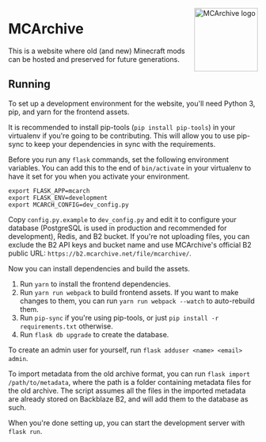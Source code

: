 <img src="https://avatars3.githubusercontent.com/u/26308620" alt="MCArchive logo"
     width="128" height="128" align="right" />

# MCArchive

This is a website where old (and new) Minecraft mods can be hosted and
preserved for future generations.

## Running

To set up a development environment for the website, you'll need Python 3, pip,
and yarn for the frontend assets.

It is recommended to install pip-tools (`pip install pip-tools`) in your
virtualenv if you're going to be contributing. This will allow you to use
pip-sync to keep your dependencies in sync with the requirements.

Before you run any `flask` commands, set the following environment variables.
You can add this to the end of `bin/activate` in your virtualenv to have it set
for you when you activate your environment.

```
export FLASK_APP=mcarch
export FLASK_ENV=development
export MCARCH_CONFIG=dev_config.py
```

Copy `config.py.example` to `dev_config.py` and edit it to configure your
database (PostgreSQL is used in production and recommended for development),
Redis, and B2 bucket. If you're not uploading files, you can exclude the B2 API
keys and bucket name and use MCArchive's official B2 public URL:
`https://b2.mcarchive.net/file/mcarchive/`.

Now you can install dependencies and build the assets.

1. Run `yarn` to install the frontend dependencies.
2. Run `yarn run webpack` to build frontend assets. If you want to make changes
   to them, you can run `yarn run webpack --watch` to auto-rebuild them.
3. Run `pip-sync` if you're using pip-tools, or just `pip install -r
   requirements.txt` otherwise.
4. Run `flask db upgrade` to create the database.

To create an admin user for yourself, run `flask adduser <name> <email> admin`.

To import metadata from the old archive format, you can run `flask import
/path/to/metadata`, where the path is a folder containing metadata files for
the old archive. The script assumes all the files in the imported metadata are
already stored on Backblaze B2, and will add them to the database as such.

When you're done setting up, you can start the development server with `flask
run`.

